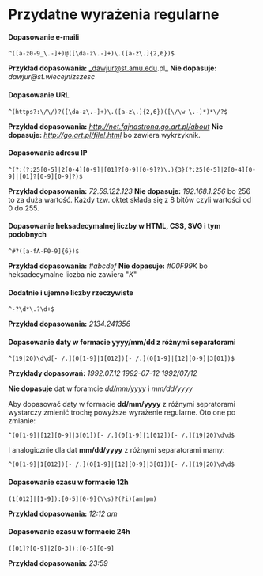 # Przydatne wyrażenia regularne

#### Dopasowanie e-maili
```
^([a-z0-9_\.-]+)@([\da-z\.-]+)\.([a-z\.]{2,6})$
```
**Przykład dopasowania:** _dawjur@st.amu.edu.pl_
**Nie dopasuje:** _dawjur@st.wiecejnizszesc_

#### Dopasowanie URL
```
^(https?:\/\/)?([\da-z\.-]+)\.([a-z\.]{2,6})([\/\w \.-]*)*\/?$
```
**Przykład dopasowania:** _http://net.fajnastrona.go.art.pl/about_
**Nie dopasuje:** _http://go.art.pl/file!.html_ bo zawiera wykrzyknik.

#### Dopasowanie adresu IP
```
^(?:(?:25[0-5]|2[0-4][0-9]|[01]?[0-9][0-9]?)\.){3}(?:25[0-5]|2[0-4][0-9]|[01]?[0-9][0-9]?)$
```
**Przykład dopasowania:** _72.59.122.123_
**Nie dopasuje:** _192.168.1.256_ bo 256 to za duża wartość. Każdy tzw. oktet składa się z 8 bitów czyli wartości od 0 do 255.


#### Dopasowanie heksadecymalnej liczby w HTML, CSS, SVG i tym podobnych
```
^#?([a-fA-F0-9]{6})$
```
**Przykład dopasowania:** _#abcdef_
**Nie dopasuje:** _#00F99K_ bo heksadecymalne liczba nie zawiera "_K_"

#### Dodatnie i ujemne liczby rzeczywiste
```
^-?\d*\.?\d+$
```

**Przykład dopasowania:** _2134.241356_

#### Dopasowanie daty w formacie yyyy/mm/dd z różnymi separatorami
```
^(19|20)\d\d[- /.](0[1-9]|1[012])[- /.](0[1-9]|[12][0-9]|3[01])$
```

**Przykłady dopasowań:**
_1992.07.12_
_1992-07-12_
_1992/07/12_

**Nie dopasuje** dat w foramcie _dd/mm/yyyy_ i *mm/dd/yyyy*

Aby dopasować daty w formacie **dd/mm/yyyy** z różnymi sepratorami wystarczy zmienić trochę powyższe wyrażenie regularne.
Oto one po zmianie:
```
^(0[1-9]|[12][0-9]|3[01])[- /.](0[1-9]|1[012])[- /.](19|20)\d\d$
```

I analogicznie dla dat **mm/dd/yyyy** z różnymi separatorami mamy:
```
^(0[1-9]|1[012])[- /.](0[1-9]|[12][0-9]|3[01])[- /.](19|20)\d\d$
```

#### Dopasowanie czasu w formacie 12h
```
(1[012]|[1-9]):[0-5][0-9](\\s)?(?i)(am|pm)
```
__Przykład dopasowania:__ *12:12 am*

#### Dopasowanie czasu w formacie 24h
```
([01]?[0-9]|2[0-3]):[0-5][0-9]
```

**Przykład dopasowania:** _23:59_

